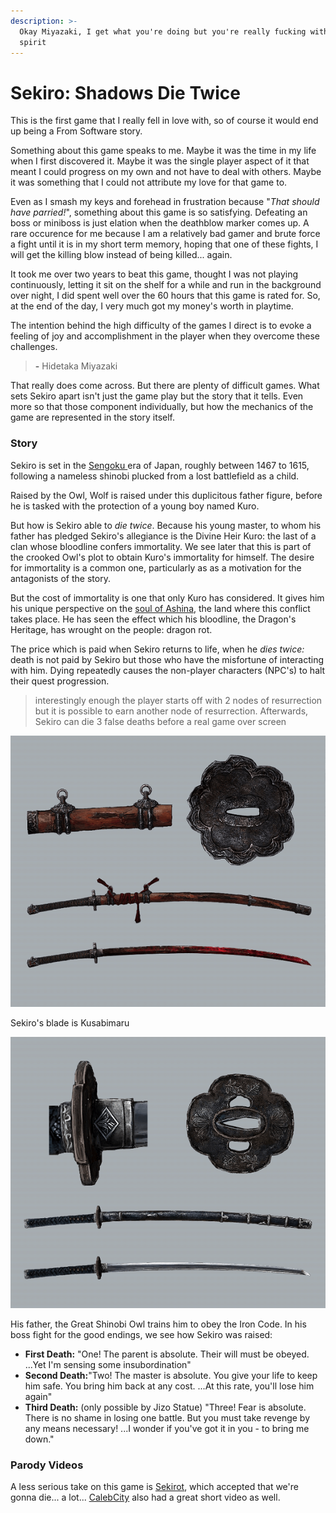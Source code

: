 ```yaml
---
description: >-
  Okay Miyazaki, I get what you're doing but you're really fucking with my
  spirit
---
```


# Sekiro: Shadows Die Twice

This is the first game that I really fell in love with, so of course it would end up being a From Software story.&#x20;

Something about this game speaks to me. Maybe it was the time in my life when I first discovered it. Maybe it was the single player aspect of it that meant I could progress on my own and not have to deal with others. Maybe it was something that I could not attribute my love for that game to.&#x20;

Even as I smash my keys and forehead in frustration because "_That should have parried!_", something about this game is so satisfying. Defeating an boss or miniboss is just elation when the deathblow marker comes up. A rare occurence for me because I am a relatively bad gamer and brute force a fight until it is in my short term memory, hoping that one of these fights, I will get the killing blow instead of being killed... again.

It took me over two years to beat this game, thought I was not playing continuously, letting it sit on the shelf for a while and run in the background over night, I did spent well over the 60 hours that this game is rated for. So, at the end of the day, I very much got my money's worth in playtime.&#x20;

&#x20;The intention behind the high difficulty of the games I direct is to evoke a feeling of joy and accomplishment in the player when they overcome these challenges.&#x20;

> **-** Hidetaka Miyazaki

That really does come across. But there are plenty of difficult games. What sets Sekiro apart isn't just the game play but the story that it tells. Even more so that those component individually, but how the mechanics of the game are represented in the story itself.&#x20;

### Story

Sekiro is set in the [Sengoku ](https://en.wikipedia.org/wiki/Sengoku\_period)era of Japan, roughly between 1467 to 1615, following a nameless shinobi plucked from a lost battlefield as a child.&#x20;

Raised by the Owl, Wolf is raised under this duplicitous father figure, before he is tasked with the protection of a young boy named Kuro.&#x20;

But how is Sekiro able to _die twice_. Because his young master, to whom his father has pledged Sekiro's allegiance is the Divine Heir Kuro: the last of a clan whose bloodline confers immortality. We see later that this is part of the crooked Owl's plot to obtain Kuro's immortality for himself. The desire for immortality is a common one, particularly as as a motivation for the antagonists of the story.&#x20;

But the cost of immortality is one that only Kuro has considered. It gives him his unique perspective on the [soul of Ashina](https://www.youtube.com/watch?v=IWgL-eozo7U), the land where this conflict takes place. He has seen the effect which his bloodline, the Dragon's Heritage, has wrought on the people: dragon rot.&#x20;

The price which is paid when Sekiro returns to life, when he _dies twice:_ death is not paid by Sekiro but those who have the misfortune of interacting with him. Dying repeatedly causes the non-player characters (NPC's) to halt their quest progression.&#x20;

> interestingly enough the player starts off with 2 nodes of resurrection but it is possible to earn another node of resurrection. Afterwards, Sekiro can die 3 false deaths before a real game over screen&#x20;

&#x20;

![The first, red, Mortal Blade: a bloodstained fushigiri able to slay undying.](../../.gitbook/assets/weapon+mortal+blade-min.png)

Sekiro's blade is Kusabimaru

![Sekiro's first blade, Kusabimaru ](../../.gitbook/assets/weapon+kusabimaru-min.png)

His father, the Great Shinobi Owl trains him to obey the Iron Code. In his boss fight for the good endings, we see how Sekiro was raised:&#x20;

* **First Death:** "One! The parent is absolute. Their will must be obeyed. ...Yet I'm sensing some insubordination"&#x20;
* **Second Death:**"Two! The master is absolute. You give your life to keep him safe. You bring him back at any cost. ...At this rate, you'll lose him again"&#x20;
* **Third Death:** (only possible by Jizo Statue) "Three! Fear is absolute. There is no shame in losing one battle. But you must take revenge by any means necessary! ...I wonder if you've got it in you - to bring me down."

### Parody Videos&#x20;

A less serious take on this game is [Sekirot](https://www.youtube.com/watch?v=31V6ifW3tNk), which accepted that we're gonna die... a lot... [CalebCity](https://www.youtube.com/watch?v=X8TfzFTM5Ys) also had a great short video as well.&#x20;





